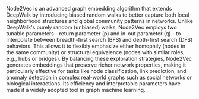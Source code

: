 Node2Vec is an advanced graph embedding algorithm that extends DeepWalk by introducing biased random walks to better capture both local neighborhood structures and global community patterns in networks. Unlike DeepWalk's purely random (unbiased) walks, Node2Vec employs two tunable parameters—return parameter (p) and in-out parameter (q)—to interpolate between breadth-first search (BFS) and depth-first search (DFS) behaviors. This allows it to flexibly emphasize either homophily (nodes in the same community) or structural equivalence (nodes with similar roles, e.g., hubs or bridges). By balancing these exploration strategies, Node2Vec generates embeddings that preserve richer network properties, making it particularly effective for tasks like node classification, link prediction, and anomaly detection in complex real-world graphs such as social networks or biological interactions. Its efficiency and interpretable parameters have made it a widely adopted tool in graph machine learning.
